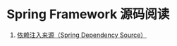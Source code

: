 # Spring Framework 源码阅读
1. [依赖注入来源（Spring Dependency Source）](https://github.com/dibt/spring-framework/blob/master/md/Dependency%20Source.md)


